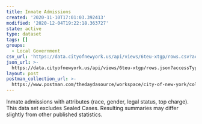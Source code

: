 ```yaml
---
title: Inmate Admissions
created: '2020-11-10T17:01:03.392413'
modified: '2020-12-04T19:22:18.363727'
state: active
type: dataset
tags: []
groups:
  - Local Government
csv_url: 'https://data.cityofnewyork.us/api/views/6teu-xtgp/rows.csv?accessType=DOWNLOAD'
json_url: >-
  https://data.cityofnewyork.us/api/views/6teu-xtgp/rows.json?accessType=DOWNLOAD
layout: post
postman_collection_url: >-
  https://www.postman.com/thedaydasource/workspace/city-of-new-york/collection/15909983-b26d2284-7eee-4d1b-89f2-409fb3ad2f73
---
```

Inmate admissions with attributes (race, gender, legal status, top charge). This data set excludes Sealed Cases. Resulting summaries may differ slightly from other published statistics.
